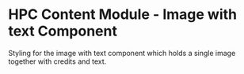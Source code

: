 HPC Content Module - Image with text Component
======================================================

Styling for the image with text component which holds a single image together
with credits and text.
